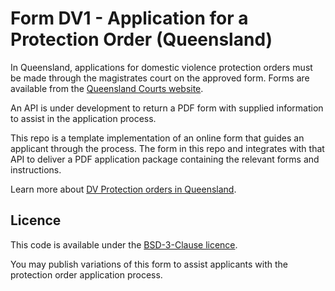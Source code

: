 # Form DV1 - Application for a Protection Order (Queensland)

In Queensland, applications for domestic violence protection orders must be made through the magistrates court on the approved form.
Forms are available from the [Queensland Courts website](http://www.courts.qld.gov.au/about/forms).

An API is under development to return a PDF form with supplied information to assist in the application process.

This repo is a template implementation of an online form that guides an applicant through the process.
The form in this repo and integrates with that API to deliver a PDF application package containing the relevant forms and instructions.

Learn more about [DV Protection orders in Queensland](https://www.qld.gov.au/law/crime-and-police/abuse-family-matters-and-protection-orders/domestic-violence-orders/).

## Licence

This code is available under the [BSD-3-Clause licence](LICENSE).

You may publish variations of this form to assist applicants with the protection order application process.

